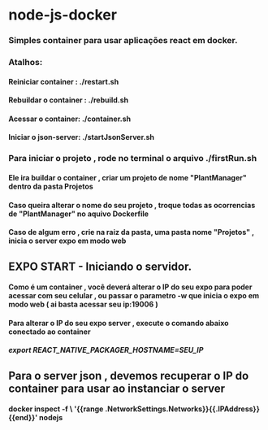 # node-js-docker
### Simples container para usar aplicações react em docker.

### Atalhos: 
#### Reiniciar container : ./restart.sh
#### Rebuildar o container : ./rebuild.sh
#### Acessar o container: ./container.sh
#### Iniciar o json-server: ./startJsonServer.sh
### Para iniciar o projeto , rode no terminal o arquivo ./firstRun.sh
#### Ele ira buildar o container , criar um projeto de nome "PlantManager" dentro da pasta Projetos
#### Caso queira alterar o nome do seu projeto , troque todas as ocorrencias de "PlantManager" no aquivo Dockerfile
#### Caso de algum erro , crie na raiz da pasta, uma pasta nome "Projetos" , inicia o server expo em modo web

## EXPO START - Iniciando o servidor.
#### Como é um container , você deverá alterar o IP do seu expo para poder acessar com seu celular , ou passar o parametro -w que inicia o expo em modo web ( ai basta acessar seu ip:19006 )
#### Para alterar o IP do seu expo server , execute o comando abaixo conectado ao container
##### export REACT_NATIVE_PACKAGER_HOSTNAME=SEU_IP


## Para o server json , devemos recuperar o IP do container para usar ao instanciar o server
#### docker inspect -f \ '{{range .NetworkSettings.Networks}}{{.IPAddress}}{{end}}' nodejs